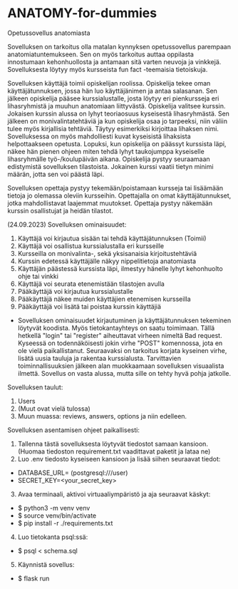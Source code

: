 # ANATOMY-for-dummies
Opetussovellus anatomiasta

Sovelluksen on tarkoitus olla matalan kynnyksen opetussovellus parempaan anatomiatuntemukseen.
Sen on myös tarkoitus auttaa oppilasta innostumaan kehonhuollosta ja antamaan
sitä varten neuvoja ja vinkkejä. Sovelluksesta löytyy myös kursseista fun fact -teemaisia tietoiskuja.

Sovelluksen käyttäjä toimii opiskelijan roolissa.
Opiskelija tekee oman käyttäjätunnuksen, jossa hän luo käyttäjänimen ja antaa salasanan.
Sen jälkeen opiskelija pääsee kurssialustalle, josta löytyy eri pienkursseja eri lihasryhmistä ja muuhun anatomiaan liittyvästä.
Opiskelija valitsee kurssin. Jokaisen kurssin alussa on lyhyt teoriaosuus kyseisestä lihasryhmästä. 
Sen jälkeen on monivalintatehtäviä ja kun opiskelija osaa jo tarpeeksi, niin väliin tulee myös
kirjallisia tehtäviä. Täytyy esimerkiksi kirjoittaa lihaksen nimi.
Sovelluksessa on myös mahdolliesti kuvat kyseisistä lihaksista helpottaakseen opetusta.
Lopuksi, kun opiskelija on päässyt kurssista läpi, näkee hän pienen ohjeen miten tehdä lyhyt
taukojumppa kyseiselle lihasryhmälle työ-/koulupäivän aikana.
Opiskelija pystyy seuraamaan edistymistä sovelluksen tilastoista.
Jokainen kurssi vaatii tietyn minimi määrän, jotta sen voi päästä läpi.

Sovelluksen opettaja pystyy tekemään/poistamaan kursseja tai lisäämään tietoja jo olemassa oleviin kursseihin.
Opettajalla on omat käyttäjätunnukset, jotka mahdollistavat laajemmat muutokset.
Opettaja pystyy näkemään kurssin osallistujat ja heidän tilastot.

(24.09.2023)
Sovelluksen ominaisuudet:
1. Käyttäjä voi kirjautua sisään tai tehdä käyttäjätunnuksen (Toimii)
2. Käyttäjä voi osallistua kurssialustalla eri kursseille
3. Kursseilla on monivalinta-, sekä yksisanaisia kirjoitustehtäviä
4. Kurssin edetessä käyttäjälle näkyy nippelitietoja anatomiasta
5. Käyttäjän päästessä kurssista läpi, ilmestyy hänelle lyhyt kehonhuolto ohje tai vinkki
6. Käyttäjä voi seurata etenemistään tilastojen avulla
7. Pääkäyttäjä voi kirjautua kurssialustalle
8. Pääkäyttäjä näkee muiden käyttäjien etenemisen kursseilla
9. Pääkäyttäjä voi lisätä tai poistaa kurssin käyttäjiä

- Sovelluksen ominaisuudet kirjautuminen ja käyttäjätunnuksen tekeminen löytyvät koodista. Myös tietokantayhteys on saatu toimimaan. Tällä hetkellä "login" tai "register" aiheuttavat virheen nimeltä Bad request. Kyseessä on todennäköisesti jokin virhe "POST" komennossa, jota en ole vielä paikallistanut. Seuraavaksi on tarkoitus korjata kyseinen virhe, lisätä uusia tauluja ja rakentaa kurssialusta. Tarvittavien toiminnallisuuksien jälkeen alan muokkaamaan sovelluksen visuaalista ilmettä. Sovellus on vasta alussa, mutta sille on tehty hyvä pohja jatkolle.

Sovelluksen taulut:
1. Users
2. (Muut ovat vielä tulossa)
3. Muun muassa: reviews, answers, options ja niin edelleen.

Sovelluksen asentamisen ohjeet paikallisesti:
1. Tallenna tästä sovelluksesta löytyvät tiedostot samaan kansioon. (Huomaa tiedoston requirement.txt vaadittavat paketit ja lataa ne)
2. Luo .env tiedosto kyseiseen kansioon ja lisää siihen seuraavat tiedot:
 - DATABASE_URL=<database-local-address> (postgresql:///user)
 - SECRET_KEY=<your_secret_key>
3. Avaa terminaali, aktivoi virtuaaliympäristö ja aja seuraavat käskyt:
 - $ python3 -m venv venv
 - $ source venv/bin/activate
 - $ pip install -r ./requirements.txt
4. Luo tietokanta psql:ssä:
 - $ psql < schema.sql
5. Käynnistä sovellus:
 - $ flask run
